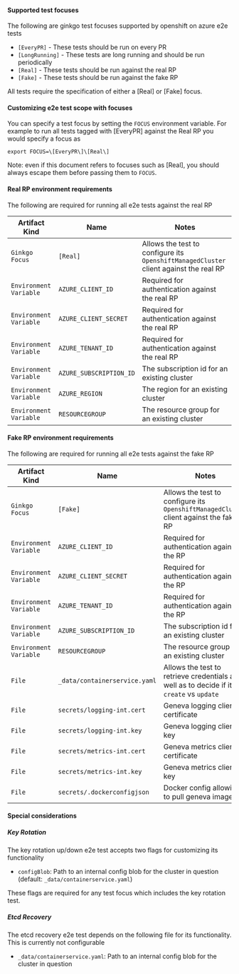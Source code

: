 #### Supported test focuses

The following are ginkgo test focuses supported by openshift on azure e2e tests

* `[EveryPR]` - These tests should be run on every PR
* `[LongRunning]` - These tests are long running and should be run periodically
* `[Real]` - These tests should be run against the real RP
* `[Fake]` - These tests should be run against the fake RP

All tests require the specification of either a [Real] or [Fake] focus. 

#### Customizing e2e test scope with focuses

You can specify a test focus by setting the `FOCUS` environment variable. For example
to run all tests tagged with [EveryPR] against the Real RP you would specify a focus as

```
export FOCUS=\[EveryPR\]\[Real\]
```

Note: even if this document refers to focuses such as [Real], you should always escape them
before passing them to `FOCUS`.

#### Real RP environment requirements

The following are required for running all e2e tests against the real RP

| Artifact Kind | Name | Notes |
|--- | --- | --- |
| `Ginkgo Focus` | `[Real]` | Allows the test to configure its `OpenshiftManagedCluster` client against the real RP |
| `Environment Variable` | `AZURE_CLIENT_ID` | Required for authentication against the real RP |
| `Environment Variable` | `AZURE_CLIENT_SECRET` | Required for authentication against the real RP |
| `Environment Variable` | `AZURE_TENANT_ID` | Required for authentication against the real RP |
| `Environment Variable` | `AZURE_SUBSCRIPTION_ID` | The subscription id for an existing cluster |
| `Environment Variable` | `AZURE_REGION` | The region for an existing cluster |
| `Environment Variable` | `RESOURCEGROUP` | The resource group for an existing cluster |

#### Fake RP environment requirements

The following are required for running all e2e tests against the fake RP

| Artifact Kind | Name | Notes |
| --- | --- | --- |
| `Ginkgo Focus` | `[Fake]` | Allows the test to configure its `OpenshiftManagedCluster` client against the fake RP |
| `Environment Variable` | `AZURE_CLIENT_ID` | Required for authentication against the RP |
| `Environment Variable` | `AZURE_CLIENT_SECRET` | Required for authentication against the RP |
| `Environment Variable` | `AZURE_TENANT_ID` | Required for authentication against the RP |
| `Environment Variable` | `AZURE_SUBSCRIPTION_ID` | The subscription id for an existing cluster |
| `Environment Variable` | `RESOURCEGROUP` | The resource group for an existing cluster |
| `File` | `_data/containerservice.yaml` | Allows the test to retrieve credentials as well as to decide if it is a `create` vs `update` |
| `File` | `secrets/logging-int.cert` | Geneva logging client certificate |
| `File` | `secrets/logging-int.key` | Geneva logging client key |
| `File` | `secrets/metrics-int.cert` | Geneva metrics client certificate |
| `File` | `secrets/metrics-int.key` |  Geneva metrics client key |
| `File` | `secrets/.dockerconfigjson` |  Docker config allowing to pull geneva images |

#### Special considerations

##### Key Rotation
The key rotation up/down e2e test accepts two flags for customizing its functionality

* `configBlob`: Path to an internal config blob for the cluster in question (default: `_data/containerservice.yaml`)

These flags are required for any test focus which includes the key rotation test.

##### Etcd Recovery
The etcd recovery e2e test depends on the following file for its functionality. This is currently not configurable

* `_data/containerservice.yaml`: Path to an internal config blob for the cluster in question
